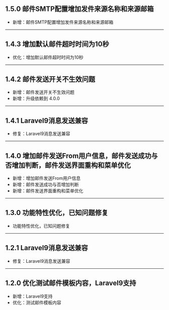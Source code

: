 ## 1.5.0 邮件SMTP配置增加发件来源名称和来源邮箱

- 新增：邮件SMTP配置增加发件来源名称和来源邮箱

---

## 1.4.3 增加默认邮件超时时间为10秒

- 优化：增加默认邮件超时时间为10秒

---

## 1.4.2 邮件发送开关不生效问题

- 新增：邮件发送开关不生效问题
- 新增：升级依赖到 4.0.0

---

## 1.4.1 Laravel9消息发送兼容

- 修复：Laravel9消息发送兼容

---

## 1.4.0 增加邮件发送From用户信息，邮件发送成功与否增加判断，邮件发送界面重构和菜单优化

- 新增：增加邮件发送From用户信息
- 新增：邮件发送成功与否增加判断
- 新增：邮件发送界面重构和菜单优化

---

## 1.3.0 功能特性优化，已知问题修复

- 功能特性优化，已知问题修复

---

## 1.2.1 Laravel9消息发送兼容

- 修复：Laravel9消息发送兼容

---

## 1.2.0 优化测试邮件模板内容，Laravel9支持

- 新增：Laravel9支持
- 优化：测试邮件模板内容


